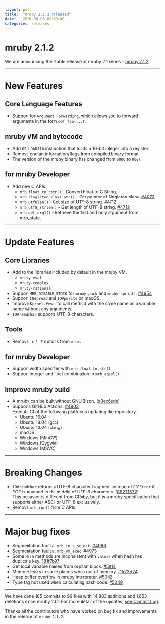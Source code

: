 ```yaml
---
layout: post
title:  "mruby 2.1.2 released"
date:   2020-08-06 00:00:00
categories: releases
---
```


# mruby 2.1.2

We are announcing the stable release of mruby 2.1 series - [mruby 2.1.2](https://github.com/mruby/mruby/releases/tag/2.1.2).

---

# New Features

## Core Language Features

- Support for `Argument Forwarding`, which allows you to forward arguments in the form `def foo(...)`.

## mruby VM and bytecode

- Add `OP_LOADI16` instruction that loads a 16-bit integer into a register.
- Remove endian information/flags from compiled binary format.
- The version of the mruby binary has changed from `0006` to `0007`.

## for mruby Developer

- Add new C APIs.
  - `mrb_float_to_cstr()` - Convert Float to C String.
  - `mrb_singleton_class_ptr()` - Get pointer of Singleton class. [#4973](https://github.com/mruby/mruby/pull/4973)
  - `mrb_utf8len()` - Get size of UTF-8 string. [#4712](https://github.com/mruby/mruby/pull/4712)
  - `mrb_utf8_strlen()` - Get length of UTF-8 string. [#4712](https://github.com/mruby/mruby/pull/4712)
  - `mrb_get_arg1()` - Retrieve the first and only argument from mrb_state.

---

# Update Features

## Core Libraries

- Add to the libraries included by default in the mruby VM.
  - `mruby-eval`
  - `mruby-complex`
  - `mruby-rational`
- Support `MRB_DISABLE_STDIO` for `mruby-pack` and `mruby-sprintf`. [#4954](https://github.com/mruby/mruby/pull/4954)
- Support `IO#pread` and `IO#pwrite` on macOS.
- Improve `Kernel.#eval` to call method with the same name as a variable name without any arguments.
- `IO#readchar` supports UTF-8 characters.

## Tools

- Remove `-e` / `-E` options from `mrbc`.

## for mruby Developer

- Support width specifier with `mrb_float_to_str()`.
- Support integer and float combination in `mrb_equal()`.

## Improve mruby build

- A mruby can be built without GNU Bison. ([a3ec6ede](https://github.com/mruby/mruby/commit/a3ec6ede))
- Supports GitHub Actions. [#4903](https://github.com/mruby/mruby/pull/4903)  
  Execute CI of the following platforms updating the repository.
  - Ubuntu 16.04
  - Ubuntu 18.04 (gcc)
  - Ubuntu 18.04 (clang)
  - macOS
  - Windows (MinGW)
  - Windows (Cygwin)
  - Windows (MSVC)

---

# Breaking Changes

- `IO#readchar` returns a UTF-8 character fragment instead of `EOFError` if EOF is reached in the middle of UTF-8 characters. ([86271572]((https://github.com/mruby/mruby/commit/86271572)))  
  This behavior is different from CRuby, but it is a mruby specification that supports either ASCII or UTF-8 exclusively.
- Remove `mrb_run()` from C APIs.

---

# Major bug fixes

- Segmentation fault at `mrb_io_s_select`. [#4966](https://github.com/mruby/mruby/issues/4966)
- Segmentation fault at `mrb_vm_exec`. [#4973](https://github.com/mruby/mruby/issues/4973)
- Some `Hash` methods are inconsistent with `values` when hash has duplicate key. [181f7b97](https://github.com/mruby/mruby/commit/181f7b97)
- Get local variable names from orphan block. [#5014](https://github.com/mruby/mruby/issues/5014)
- Memory leaks in some places when out of memory. [f1523d24](https://github.com/mruby/mruby/commit/f1523d24)
- Heap buffer overflow in mruby interpreter. [#5042](https://github.com/mruby/mruby/issues/5042)
- Type tag not used when calculating hash code. [#5049](https://github.com/mruby/mruby/issues/5049)

---

We have done 185 commits to 99 files with 14,883 additions and 1,653 deletions since mruby 2.1.1. For more detail of the updates, [see Commit Log](https://github.com/mruby/mruby/compare/2.1.1...2.1.2).

Thanks all the contributors who have worked on bug fix and improvements in the release of `mruby 2.1.2`.
